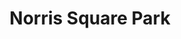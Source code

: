 ---
pid: ch349
title: Norris Square Park
location_transcription: Same
coordinates: "[-75.134789954158, 39.982595415058]"
zipcode: '19122'
gen_neighborhood: North Philadelphia
neighborhood: Yorktown,Old Kensington,Jinogi
outside_phl: 
age: '37'
age_range: 30-39
instagram: 
image_file_name: ch_349.jpg
proposal_transcription: |-
  Change the name from Norris Square Park, to a name more native to the Puerto Rican culture.
  //Isaac Norris was a slave master.//
topic: Latinx,History,Neighborhoods
topic_summary: 0, 0, 0, 0
type: Park
keywords_other: 
credit: Israel Moreno
image_labels: 
twitter: 
facebook: 
permalink: "/monuments/ch349/"
layout: item-page
---